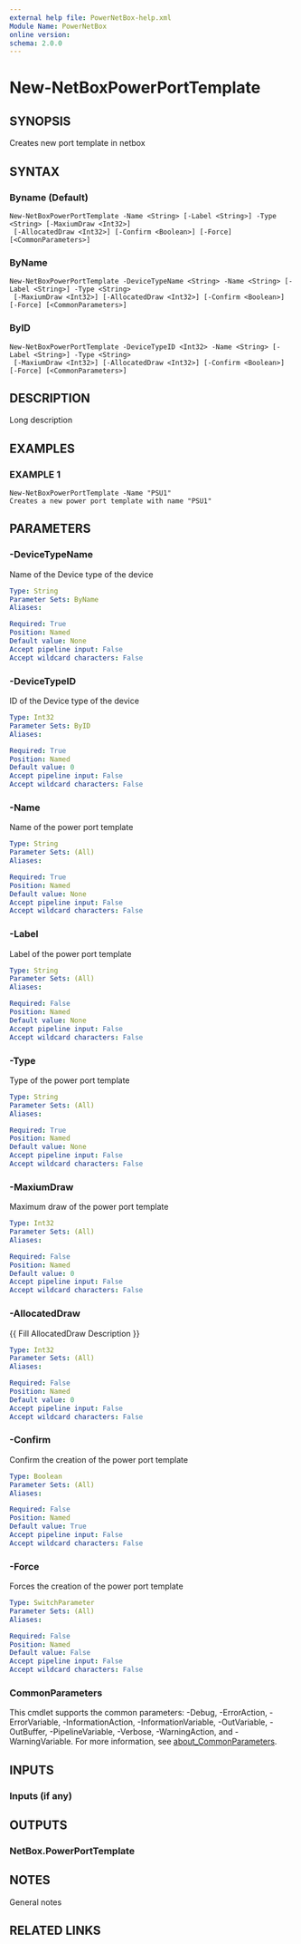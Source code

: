 ```yaml
---
external help file: PowerNetBox-help.xml
Module Name: PowerNetBox
online version:
schema: 2.0.0
---
```


# New-NetBoxPowerPortTemplate

## SYNOPSIS
Creates new port template in netbox

## SYNTAX

### Byname (Default)
```
New-NetBoxPowerPortTemplate -Name <String> [-Label <String>] -Type <String> [-MaxiumDraw <Int32>]
 [-AllocatedDraw <Int32>] [-Confirm <Boolean>] [-Force] [<CommonParameters>]
```

### ByName
```
New-NetBoxPowerPortTemplate -DeviceTypeName <String> -Name <String> [-Label <String>] -Type <String>
 [-MaxiumDraw <Int32>] [-AllocatedDraw <Int32>] [-Confirm <Boolean>] [-Force] [<CommonParameters>]
```

### ByID
```
New-NetBoxPowerPortTemplate -DeviceTypeID <Int32> -Name <String> [-Label <String>] -Type <String>
 [-MaxiumDraw <Int32>] [-AllocatedDraw <Int32>] [-Confirm <Boolean>] [-Force] [<CommonParameters>]
```

## DESCRIPTION
Long description

## EXAMPLES

### EXAMPLE 1
```
New-NetBoxPowerPortTemplate -Name "PSU1"
Creates a new power port template with name "PSU1"
```

## PARAMETERS

### -DeviceTypeName
Name of the Device type of the device

```yaml
Type: String
Parameter Sets: ByName
Aliases:

Required: True
Position: Named
Default value: None
Accept pipeline input: False
Accept wildcard characters: False
```

### -DeviceTypeID
ID of the Device type of the device

```yaml
Type: Int32
Parameter Sets: ByID
Aliases:

Required: True
Position: Named
Default value: 0
Accept pipeline input: False
Accept wildcard characters: False
```

### -Name
Name of the power port template

```yaml
Type: String
Parameter Sets: (All)
Aliases:

Required: True
Position: Named
Default value: None
Accept pipeline input: False
Accept wildcard characters: False
```

### -Label
Label of the power port template

```yaml
Type: String
Parameter Sets: (All)
Aliases:

Required: False
Position: Named
Default value: None
Accept pipeline input: False
Accept wildcard characters: False
```

### -Type
Type of the power port template

```yaml
Type: String
Parameter Sets: (All)
Aliases:

Required: True
Position: Named
Default value: None
Accept pipeline input: False
Accept wildcard characters: False
```

### -MaxiumDraw
Maximum draw of the power port template

```yaml
Type: Int32
Parameter Sets: (All)
Aliases:

Required: False
Position: Named
Default value: 0
Accept pipeline input: False
Accept wildcard characters: False
```

### -AllocatedDraw
{{ Fill AllocatedDraw Description }}

```yaml
Type: Int32
Parameter Sets: (All)
Aliases:

Required: False
Position: Named
Default value: 0
Accept pipeline input: False
Accept wildcard characters: False
```

### -Confirm
Confirm the creation of the power port template

```yaml
Type: Boolean
Parameter Sets: (All)
Aliases:

Required: False
Position: Named
Default value: True
Accept pipeline input: False
Accept wildcard characters: False
```

### -Force
Forces the creation of the power port template

```yaml
Type: SwitchParameter
Parameter Sets: (All)
Aliases:

Required: False
Position: Named
Default value: False
Accept pipeline input: False
Accept wildcard characters: False
```

### CommonParameters
This cmdlet supports the common parameters: -Debug, -ErrorAction, -ErrorVariable, -InformationAction, -InformationVariable, -OutVariable, -OutBuffer, -PipelineVariable, -Verbose, -WarningAction, and -WarningVariable. For more information, see [about_CommonParameters](http://go.microsoft.com/fwlink/?LinkID=113216).

## INPUTS

### Inputs (if any)
## OUTPUTS

### NetBox.PowerPortTemplate
## NOTES
General notes

## RELATED LINKS
